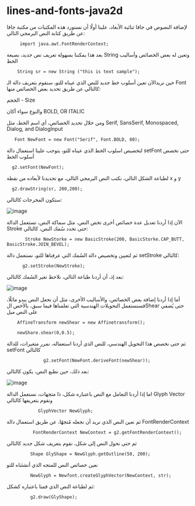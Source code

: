 # lines-and-fonts-java2d

لإضافة النصوص في جافا ثنائية الأبعاد، علينا أولًا أن نستورد هذه المكتبات من مكتبة جافا عن طريق كتابة النص البرمجي التالي:

         import java.awt.FontRenderContext;
         
         
بعد هذا يمكننا بسهولة تعريف نص جديد، بصيغة String وتعين له بعض الخصائص وأساليب الخط 


        String sr = new String ("this is text sample");
        
        
حين نريدالآن تعين أسلوب خط جديد للنص الذي عيناه للتو، سنقوم بتعريف دالة الـ Font كالتالي
عن طريق تحديد بعض الخصائص منها:



الحجم - Size



 والنوع سواء أكان BOLD, OR ITALIC
 
 
 
ومن خلال تحديد الخصائص، أي اسم الخط، مثل Serif, SansSerif, Monospaced, Dialog, and DialogInput 
       
       
       Font NewFont = new Font("Serif", Font.BOLD, 80);
       
       
       
لتخصيص اسلوب الخط الذي عيناه للتو، يتوجب علينا استعمال دالة setFont حتى نخصص أسلوب الخط


      g2.setFont(NewFont);
       
       
لطباعة الشكل التالي، نكتب النص البرمجي التالي، مع تحديدنا لأبعاده من نقطة x و y

      g2.drawString(sr, 200,200);
      
      
ستكون المخرجات كالتالي:


![image](https://user-images.githubusercontent.com/63984422/142727371-2034a971-37b7-4448-834c-21d8bf5595d2.png)


الآن إذا أردنا تعديل عدة خصائص أخرى تخص النص، مثل سماكة النص، نستعمل الدالة Stroke حتى تحدد سُمك النص، كالتالي:


           Stroke NewStorke = new BasicStroke(200, BasicStorke.CAP_BUTT, BasicStroke.JOIN_BEVEL);
           
ثم لتعيين وتخصيص دالة السُمك التي عرفناها للتو، نستعمل دالة setStroke كالتالي:


          g2.setStroke(NewStroke);
          

بعد إذ، أن أردنا طباعة التالي، نلاحظ تغير السُمك كالتالي:


![image](https://user-images.githubusercontent.com/63984422/142727734-ba919727-daac-4aff-a381-70742f85226b.png)


أما إذا أردنا إضافة بعض الخصائص، والأساليب الأخرى، مثل أن نجعل النص يبدو مائلًا، فسنستعمل التحويلات الهندسية التي تعلمناها فيما سبق، بالأخص الShear حتى يُضفي على النص ميل


        AffineTransform newShear = new Affinetransform();
        
        newShare.shear(0,0.5);
        
        
        
ثم حتى نخصص هذا التحويل الهندسي، للنص الذي أردنا استعماله، نمرر متغيرات، للدالة setFont كالتالي


                  g2.setFont(NewFont.deriveFont(newShear));
                  
                  
بعد ذلك، حين نطبع النص، يكون كالتالي:        
        
![image](https://user-images.githubusercontent.com/63984422/142728161-3e804129-39e2-4377-9ec4-2c710674a184.png)


اما إذا أردنا التعامل مع النص باعتباره شكل، ذا متجهات، نستعمل الدالة Glyph Vector ونقوم بتعريفها كالتالي

                
                
                GlyphVector NewGlyph;
                
               
                
                
ثم نعين النص الذي نريد أن نجعله مُتجهًا، عن طريق استعمال دالة FontRenderContext 


              FontRenderContext NewContext = g2.getFontRenderContext();
              
              
ثم حتى نحول النص إلى شكل، نقوم بتعريف شكل جديد كالتالي 


             Shape GlyShape = NewGlyph.getOutline(50, 200);
             
             
             
 نعين خصائص النص للمتجه الذي أنشئناه للتو
 
 
             NewGlyph = Newfont.createGlyphVector(NewContext, str);
             
             
            
ثم لطباعة النص الذي قمنا باعتباره كشكل: 


             
             g2.draw(GlyShape);







